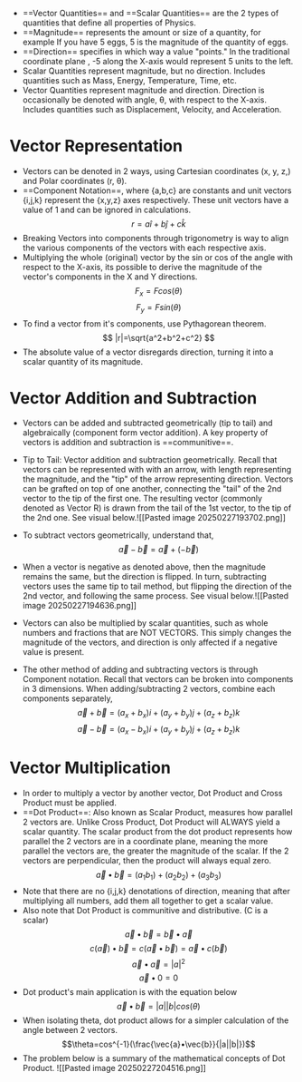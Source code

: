 - ==Vector Quantities== and ==Scalar Quantities== are the 2 types of quantities that define all properties of Physics.
- ==Magnitude== represents the amount or size of a quantity, for example
  If you have 5 eggs, 5 is the magnitude of the quantity of eggs. 
- ==Direction== specifies in which way a value "points." In the traditional coordinate plane , -5 along the X-axis would represent 5 units to the left.
- Scalar Quantities represent magnitude, but no direction. Includes quantities such as Mass, Energy, Temperature, Time, etc.
- Vector Quantities represent magnitude and direction. Direction is occasionally be denoted with angle, θ, with respect to the X-axis. Includes quantities such as Displacement, Velocity, and Acceleration.
# Vector Representation
- Vectors can be denoted in 2 ways, using Cartesian coordinates (x, y, z,) and Polar coordinates (r, θ).
- ==Component Notation==, where {a,b,c} are constants and unit vectors {i,j,k} represent the {x,y,z} axes respectively. These unit vectors have a value of 1 and can be ignored in calculations.
$$
r=a\hat i + b\hat j + c\hat k
$$
- Breaking Vectors into components through trigonometry is way to align the various components of the vectors with each respective axis.
- Multiplying the whole (original) vector by the sin or cos of the angle with respect to the X-axis, its possible to derive the magnitude of the vector's components in the X and Y directions.
$$F_x=Fcos(\theta)$$$$F_y=Fsin(\theta)$$
- To find a vector from it's components, use Pythagorean theorem.
$$
|r|=\sqrt{a^2+b^2+c^2}
$$
- The absolute value of a vector disregards direction, turning it into a scalar quantity of its magnitude. 
# Vector Addition and Subtraction
- Vectors can be added and subtracted geometrically (tip to tail) and algebraically (component form vector addition). A key property of vectors is addition and subtraction is ==communitive==.
- Tip to Tail: Vector addition and subtraction geometrically. Recall that vectors can be represented with with an arrow, with length representing the magnitude, and the "tip" of the arrow representing direction. Vectors can be grafted on top of one another, connecting the "tail" of the 2nd vector to the tip of the first one. The resulting vector (commonly denoted as Vector R) is drawn from the tail of the 1st vector, to the tip of the 2nd one. See visual below.![[Pasted image 20250227193702.png]]
- To subtract vectors geometrically, understand that,$$\vec{a}-\vec{b}=\vec{a}+(-\vec{b})$$
- When a vector is negative as denoted above, then the magnitude remains the same, but the direction is flipped. In turn, subtracting vectors uses the same tip to tail method, but flipping the direction of the 2nd vector, and following the same process. See visual below.![[Pasted image 20250227194636.png]]
- Vectors can also be multiplied by scalar quantities, such as whole numbers and fractions that are NOT VECTORS. This simply changes the magnitude of the vectors, and direction is only affected if a negative value is present.

- The other method of adding and subtracting vectors is through Component notation. Recall that vectors can be broken into components in 3 dimensions. When adding/subtracting 2 vectors, combine each components separately, $$\vec{a}+\vec{b}=(a_x+b_x)i+(a_y+b_y)j+(a_z+b_z)k$$$$\vec{a}-\vec{b}=(a_x-b_x)i+(a_y+b_y)j+(a_z+b_z)k$$
# Vector Multiplication
- In order to multiply a vector by another vector, Dot Product and Cross Product must be applied.
- ==Dot Product==: Also known as Scalar Product, measures how parallel 2 vectors are. Unlike Cross Product, Dot Product will ALWAYS yield a scalar quantity. The scalar product from the dot product represents how parallel the 2 vectors are in a coordinate plane, meaning the more parallel the vectors are, the greater the magnitude of the scalar. If the 2 vectors are perpendicular, then the product will always equal zero. $$\vec{a}•\vec{b}=(a_1b_1)+(a_2b_2)+(a_3b_3)$$
- Note that there are no {i,j,k} denotations of direction, meaning that after multiplying all numbers, add them all together to get a scalar value. 
- Also note that Dot Product is communitive and distributive. (C is a scalar) $$\vec{a}•\vec{b}=\vec{b}•\vec{a}$$$$
c(\vec{a})•\vec{b}=c(\vec{a}•\vec{b})=\vec{a}•c(\vec{b})
$$
$$\vec{a}•\vec{a}=|a|^2$$
$$\vec{a}•0=0$$
- Dot product's main application is with the equation below
$$\vec{a}•\vec{b}=|a||b|cos(\theta)$$
- When isolating theta, dot product allows for a simpler calculation of the angle between 2 vectors.$$\theta=cos^{-1}(\frac{\vec{a}•\vec{b}}{|a||b|})$$
- The problem below is a summary of the mathematical concepts of Dot Product. ![[Pasted image 20250227204516.png]]